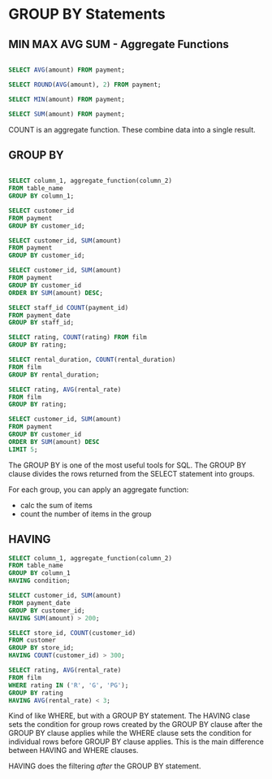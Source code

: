 # GROUP BY Statements

## MIN MAX AVG SUM - Aggregate Functions

```sql

SELECT AVG(amount) FROM payment;

SELECT ROUND(AVG(amount), 2) FROM payment;

SELECT MIN(amount) FROM payment;

SELECT SUM(amount) FROM payment;

```

COUNT is an aggregate function. These combine data into a single result.

## GROUP BY

``` sql

SELECT column_1, aggregate_function(column_2)
FROM table_name
GROUP BY column_1;

SELECT customer_id
FROM payment
GROUP BY customer_id;

SELECT customer_id, SUM(amount)
FROM payment
GROUP BY customer_id;

SELECT customer_id, SUM(amount)
FROM payment
GROUP BY customer_id
ORDER BY SUM(amount) DESC;

SELECT staff_id COUNT(payment_id)
FROM payment_date
GROUP BY staff_id;

SELECT rating, COUNT(rating) FROM film
GROUP BY rating;

SELECT rental_duration, COUNT(rental_duration)
FROM film
GROUP BY rental_duration;

SELECT rating, AVG(rental_rate)
FROM film
GROUP BY rating;

SELECT customer_id, SUM(amount)
FROM payment
GROUP BY customer_id
ORDER BY SUM(amount) DESC
LIMIT 5;

```
The GROUP BY is one of the most useful tools for SQL. The GROUP BY clause divides the rows returned from the SELECT statement into groups.

For each group, you can apply an aggregate function:

* calc the sum of items
* count the number of items in the group

## HAVING

``` sql
SELECT column_1, aggregate_function(column_2)
FROM table_name
GROUP BY column_1
HAVING condition;

SELECT customer_id, SUM(amount)
FROM payment_date
GROUP BY customer_id;
HAVING SUM(amount) > 200;

SELECT store_id, COUNT(customer_id)
FROM customer
GROUP BY store_id;
HAVING COUNT(customer_id) > 300;

SELECT rating, AVG(rental_rate)
FROM film
WHERE rating IN ('R', 'G', 'PG');
GROUP BY rating
HAVING AVG(rental_rate) < 3;

```
Kind of like WHERE, but with a GROUP BY statement. The HAVING clase sets the condition for group rows created by the GROUP BY clause after the GROUP BY clause applies while the WHERE clause sets the condition for individual rows before GROUP BY clause applies. This is the main difference between HAVING and WHERE clauses.

HAVING does the filtering *after* the GROUP BY statement.
